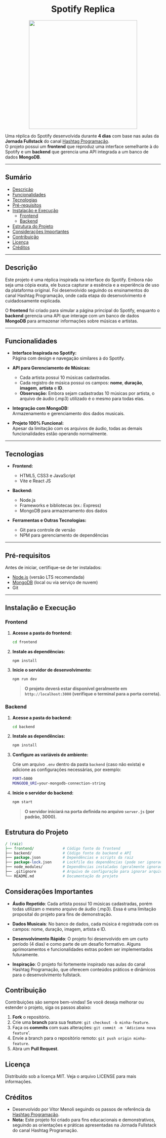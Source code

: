 <div style="display: flex; flex-direction: column; align-items: center; justify-content: center">
    <h1>Spotify Replica</h1>
    <img src="https://upload.wikimedia.org/wikipedia/commons/8/84/Spotify_icon.svg" width="350px">
</div>

Uma réplica do Spotify desenvolvida durante **4 dias** com base nas aulas da **Jornada Fullstack** do canal [Hashtag Programação](https://www.youtube.com/@HashtagProgramacao).  
O projeto possui um **frontend** que reproduz uma interface semelhante à do Spotify e um **backend** que gerencia uma API integrada a um banco de dados **MongoDB**.

---

## Sumário

- [Descrição](#descrição)
- [Funcionalidades](#funcionalidades)
- [Tecnologias](#tecnologias)
- [Pré-requisitos](#pré-requisitos)
- [Instalação e Execução](#instalação-e-execução)
  - [Frontend](#frontend)
  - [Backend](#backend)
- [Estrutura do Projeto](#estrutura-do-projeto)
- [Considerações Importantes](#considerações-importantes)
- [Contribuição](#contribuição)
- [Licença](#licença)
- [Créditos](#créditos)

---

## Descrição

Este projeto é uma réplica inspirada na interface do Spotify. Embora não seja uma cópia exata, ele busca capturar a essência e a experiência de uso da plataforma original. Foi desenvolvido seguindo os ensinamentos do canal Hashtag Programação, onde cada etapa do desenvolvimento é cuidadosamente explicada.

O **frontend** foi criado para simular a página principal do Spotify, enquanto o **backend** gerencia uma API que interage com um banco de dados **MongoDB** para armazenar informações sobre músicas e artistas.

---

## Funcionalidades

- **Interface Inspirada no Spotify:**  
  Página com design e navegação similares à do Spotify.

- **API para Gerenciamento de Músicas:**  
  - Cada artista possui 10 músicas cadastradas.
  - Cada registro de música possui os campos: **nome**, **duração**, **imagem**, **artista** e **ID**.
  - **Observação:** Embora sejam cadastradas 10 músicas por artista, o arquivo de áudio (.mp3) utilizado é o mesmo para todas elas.

- **Integração com MongoDB:**  
  Armazenamento e gerenciamento dos dados musicais.

- **Projeto 100% Funcional:**  
  Apesar da limitação com os arquivos de áudio, todas as demais funcionalidades estão operando normalmente.

---

## Tecnologias

- **Frontend:**
  - HTML5, CSS3 e JavaScript
  - Vite e React JS

- **Backend:**
  - Node.js
  - Frameworks e bibliotecas (ex.: Express)
  - MongoDB para armazenamento dos dados

- **Ferramentas e Outras Tecnologias:**
  - Git para controle de versão
  - NPM para gerenciamento de dependências

---

## Pré-requisitos

Antes de iniciar, certifique-se de ter instalados:

- [Node.js](https://nodejs.org/) (versão LTS recomendada)
- [MongoDB](https://www.mongodb.com/) (local ou via serviço de nuvem)
- Git

---

## Instalação e Execução

### Frontend

1. **Acesse a pasta do frontend:**

   ```bash
   cd frontend
   ```

2. **Instale as dependências:**

   ```bash
   npm install
   ```

3. **Inicie o servidor de desenvolvimento:**

   ```bash
   npm run dev
   ```
   > **O projeto deverá estar disponível geralmente em `http://localhost:3000` (verifique o terminal para a porta correta).**

### Backend

1. **Acesse a pasta do backend:**

   ```bash
   cd backend
   ```

2. **Instale as dependências:**

   ```bash
   npm install
   ```

3. **Configure as variáveis de ambiente:**

   Crie um arquivo `.env` dentro da pasta `backend` (caso não exista) e adicione as configurações necessárias, por exemplo:
   ```bash
   PORT=5000
   MONGODB_URI=your-mongodb-connection-string

   ```
   
4. **Inicie o servidor do backend:**

   ```bash
   npm start
   ```
   > **O servidor iniciará na porta definida no arquivo `server.js` (por padrão, 3000).**

## Estrutura do Projeto

   ```perl
   / (raiz)
   ├── frontend/             # Código fonte do frontend
   ├── backend/              # Código fonte do backend e API
   ├── package.json          # Dependências e scripts da raiz
   ├── package-lock.json     # Lockfile das dependências (pode ser ignorado se preferir)
   ├── node_modules/         # Dependências instaladas (geralmente ignoradas)
   ├── .gitignore            # Arquivo de configuração para ignorar arquivos no Git
   └── README.md             # Documentação do projeto
   ```

## Considerações Importantes

* **Áudio Repetido**:
Cada artista possui 10 músicas cadastradas, porém todas utilizam o mesmo arquivo de áudio (.mp3). Essa é uma limitação proposital do projeto para fins de demonstração.

* **Dados Musicais**:
No banco de dados, cada música é registrada com os campos: nome, duração, imagem, artista e ID.

* **Desenvolvimento Rápido**:
O projeto foi desenvolvido em um curto período (4 dias) e como parte de um desafio formativo. Alguns aprimoramentos e funcionalidades extras podem ser implementados futuramente.

* **Inspiração**:
O projeto foi fortemente inspirado nas aulas do canal Hashtag Programação, que oferecem conteúdos práticos e dinâmicos para o desenvolvimento fullstack.

## Contribuição

Contribuições são sempre bem-vindas! Se você deseja melhorar ou estender o projeto, siga os passos abaixo:

1. **Fork** o repositório.
2. Crie uma **branch** para sua feature: `git checkout -b minha-feature`.
3. Faça os **commits** com suas alterações: `git commit -m 'Adiciona nova feature`'.
4. Envie a branch para o repositório remoto: `git push origin minha-feature`.
5. Abra um **Pull Request**.

## Licença
Distribuído sob a licença MIT. Veja o arquivo LICENSE para mais informações.

## Créditos
* Desenvolvido por Vitor Menoli seguindo os passos de referência da [Hashtag Programação](https://www.youtube.com/@HashtagProgramacao).
* **Nota:** Este projeto foi criado para fins educacionais e demonstrativos, seguindo as orientações e práticas apresentadas na Jornada Fullstack do canal Hashtag Programação.
